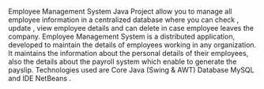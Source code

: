 Employee Management System Java Project allow you to manage all employee information in a centralized database where you can check , update , view employee details and can delete in case employee leaves the company.
Employee Management System is a distributed application, developed to maintain the details of employees working in any organization. It maintains the information about the personal details of their employees, also the details about the payroll system which enable to generate the payslip. 
Technologies used are Core Java (Swing & AWT)  Database MySQL and IDE NetBeans .
